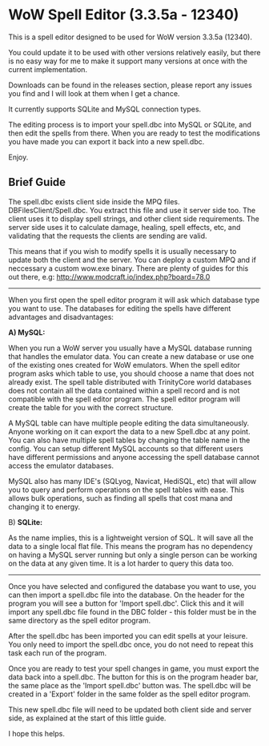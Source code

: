 WoW Spell Editor (3.3.5a - 12340)
===================

This is a spell editor designed to be used for WoW version 3.3.5a (12340).

You could update it to be used with other versions relatively easily, but there is no easy way for me to make it support many versions at once with the current implementation.

Downloads can be found in the releases section, please report any issues you find and I will look at them when I get a chance.

It currently supports SQLite and MySQL connection types.

The editing process is to import your spell.dbc into MySQL or SQLite, and then edit the spells from there. When you are ready to test the modifications you have made you can export it back into a new spell.dbc.

Enjoy.

## Brief Guide

The spell.dbc exists client side inside the MPQ files. DBFilesClient/Spell.dbc. You extract this file and use it server side too. The client uses it to display spell strings, and other client side requirements. The server side uses it to calculate damage, healing, spell effects, etc, and validating that the requests the clients are sending are valid.

This means that if you wish to modify spells it is usually necessary to update both the client and the server. You can deploy a custom MPQ and if neccessary a custom wow.exe binary. There are plenty of guides for this out there, e.g: http://www.modcraft.io/index.php?board=78.0

----

When you first open the spell editor program it will ask which database type you want to use. The databases for editing the spells have different advantages and disadvantages:

**A) MySQL:**

When you run a WoW server you usually have a MySQL database running that handles the emulator data. You can create a new database or use one of the existing ones created for WoW emulators. When the spell editor program asks which table to use, you should choose a name that does not already exist. The spell table distributed with TrinityCore world databases does not contain all the data contained within a spell record and is not compatible with the spell editor program. The spell editor program will create the table for you with the correct structure.

A MySQL table can have multiple people editing the data simultaneously. Anyone working on it can export the data to a new Spell.dbc at any point. You can also have multiple spell tables by changing the table name in the config. You can setup different MySQL accounts so that different users have different permissions and anyone accessing the spell database cannot access the emulator databases.

MySQL also has many IDE's (SQLyog, Navicat, HediSQL, etc) that will allow you to query and perform operations on the spell tables with ease. This allows bulk operations, such as finding all spells that cost mana and changing it to energy.

B) **SQLite:**

As the name implies, this is a lightweight version of SQL. It will save all the data to a single local flat file. This means the program has no dependency on having a MySQL server running but only a single person can be working on the data at any given time. It is a lot harder to query this data too.

----

Once you have selected and configured the database you want to use, you can then import a spell.dbc file into the database. On the header for the program you will see a button for 'Import spell.dbc'. Click this and it will import any spell.dbc file found in the DBC folder - this folder must be in the same directory as the spell editor program.

After the spell.dbc has been imported you can edit spells at your leisure. You only need to import the spell.dbc once, you do not need to repeat this task each run of the program.

Once you are ready to test your spell changes in game, you must export the data back into a spell.dbc. The button for this is on the program header bar, the same place as the 'Import spell.dbc' button was. The spell.dbc will be created in a 'Export' folder in the same folder as the spell editor program.

This new spell.dbc file will need to be updated both client side and server side, as explained at the start of this little guide.

I hope this helps.
